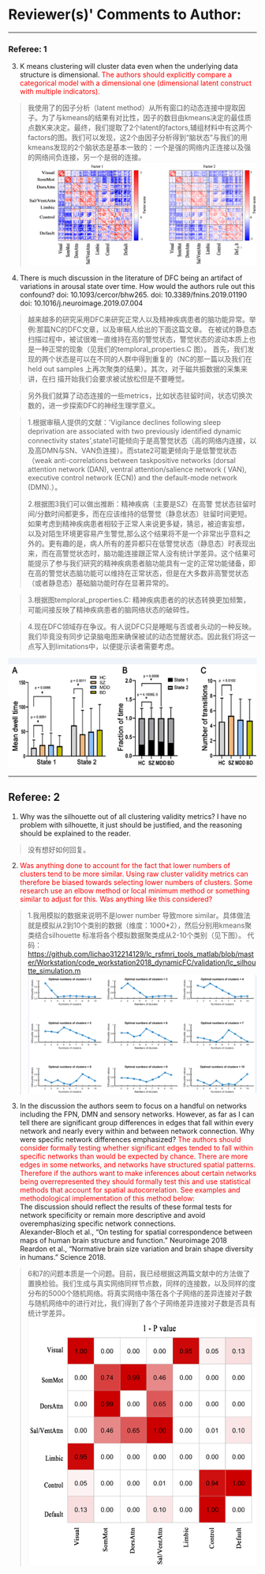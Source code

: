 # Reviewer(s)' Comments to Author:   
***
### Referee: 1     
3. K means clustering will cluster data even when the underlying data structure is dimensional. <font color=red> The authors should explicitly compare a categorical model with a dimensional one (dimensional latent construct with multiple indicators).</font>  

>我使用了的因子分析（latent method）从所有窗口的动态连接中提取因子。为了与kmeans的结果有对比性，因子的数目由kmeans决定的最佳质点数K来决定。最终，我们提取了2个latent的factors,辅组材料中有这两个factors的图。我们可以发现，这2个由因子分析得到“脑状态”与我们的用kmeans发现的2个脑状态是基本一致的：一个是强的网络内正连接以及强的网络间负连接，另一个是弱的连接。
![Figure 2](./factors.png)

4. There is much discussion in the literature of DFC being an artifact of variations in arousal state over time.  How would the authors rule out this confound? 
doi: 10.1093/cercor/bhw265. 
doi: 10.3389/fnins.2019.01190 
doi: 10.1016/j.neuroimage.2019.07.004  

>越来越多的研究采用DFC来研究正常人以及精神疾病患者的脑功能异常。举例:那篇NC的DFC文章，以及审稿人给出的下面这篇文章。 
>在被试的静息态扫描过程中，被试很难一直维持在高的警觉状态，警觉状态的波动本质上也是一种正常的现象（见我们的temploral_properties.C
>图）。
>首先，我们发现的两个状态是可以在不同的人群中得到重复的（NC的那一篇以及我们在held out samples 上再次聚类的结果）。其次，对于磁共振数据的采集来讲，在扫
>描开始我们会要求被试放松但是不要睡觉。   
  
>另外我们就算了动态连接的一些metrics，比如状态驻留时间，状态切换次数的，进一步探索DFC的神经生理学意义。     

>1.根据审稿人提供的文献：'Vigilance declines following sleep deprivation are associated with two previously identified dynamic
>connectivity states',state1可能倾向于是高警觉状态（高的网络内连接，以及高DMN与SN、VAN负连接）。而state2可能更倾向于是低警觉状态（weak 
>anti-correlations between taskpositive networks (dorsal attention network (DAN), ventral attention/salience network (
>VAN), executive control network (ECN)) and the default-mode network (DMN).）。
>
>2.根据图3我们可以做出推断：精神疾病（主要是SZ）在高警
>觉状态驻留时间/分数时间都更多，而在应该维持的低警觉（静息状态）驻留时间更短。如果考虑到精神疾病患者相较于正常人来说更多疑，猜忌，被迫害妄想，
>以及对陌生环境更容易产生警觉,那么这个结果将不是一个非常出乎意料之外的。更有趣的是，病人所有的差异都只在低警觉状态（静息态）时表现出来，而在高警觉状态时，脑功能连接跟正常人没有统计学差异。这个结果可能提示了参与我们研究的精神疾病患者脑功能具有一定的正常功能储备，即在高的警觉状态脑功能可以维持在正常状态，但是在大多数非高警觉状态（或者静息态）基础脑功能时存在显著异常的。  

>3.根据图temploral_properties.C: 精神疾病患者的的状态转换更加频繁，可能间接反映了精神疾病患者的脑网络状态的破碎性。
  
>4.现在DFC领域存在争议。有人说DFC只是睡眠与否或者头动的一种反映。我们毕竟没有同步记录脑电图来确保被试的动态觉醒状态。因此我们将这一点写入到limitations中，以便提示读者需要考虑。  
  
![Figure 3](./dfc_metrics.png)  

***
## Referee: 2 

1.  Why was the silhouette out of all clustering validity metrics? I have no problem with silhouette, it just should be justified, and the reasoning should be explained to the reader. 
>没有想好如何回复。

2.  <font color=red> Was anything done to account for the fact that lower numbers of clusters tend to be more similar. Using raw cluster validity metrics can therefore be biased towards selecting lower numbers of clusters. Some research use an elbow method or local minimum method or something similar to adjust for this. Was anything like this considered? </font>     
>1.我用模拟的数据来说明不是lower number 导致more similar。具体做法就是模拟从2到10个类别的数据（维度：1000*2），然后分别用kmeans聚类结合silhouette 标准将各个模拟数据聚类成从2-10个类别（见下图）。
>代码：https://github.com/lichao312214129/lc_rsfmri_tools_matlab/blob/master/Workstation/code_workstation2018_dynamicFC/validation/lc_silhoutte_simulation.m
![Figure 7](./simutated.png)


3. In the discussion the authors seem to focus on a handful on networks including the FPN, DMN and sensory networks. However, as far as I can tell there are significant group differences in edges that fall within every network and nearly every within and between network connection. Why were specific network differences emphasized? <font color=red> The authors should consider formally testing whether significant edges tended to fall within specific networks than would be expected by chance. There are more edges in some networks, and networks have structured spatial patterns. Therefore if the authors want to make inferences about certain networks being overrepresented they should formally test this and use statistical methods that account for spatial autocorrelation. See examples and methodological implementation of this method below: </font>  
The discussion should reflect the results of these formal tests for network specificity or remain more descriptive and avoid overemphasizing specific network connections.  
Alexander-Bloch et al., “On testing for spatial correspondence between maps of human brain structure and function.”  Neuroimage 2018   
Reardon et al., “Normative brain size variation and brain shape diversity in humans.” Science 2018.    
>6和7的问题本质是一个问题。目前，我已经根据这两篇文献中的方法做了置换检验。我们生成与真实网络同样节点数，同样的连接数，以及同样的度分布的5000个随机网络。将真实网络中落在各个子网络的差异连接对子数与随机网络中的进行对比，我们得到了各个子网络差异连接对子数是否具有统计学差异。
![Figure 8](./perm.png)



